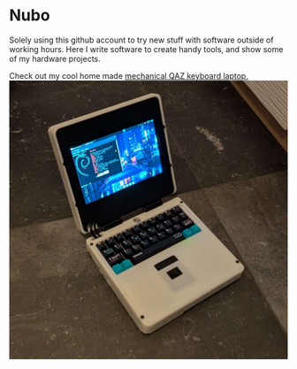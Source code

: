 # Nubo

Solely using this github account to try new stuff with software outside of working hours.
Here I write software to create handy tools, and show some of my hardware projects.

Check out my cool home made [mechanical QAZ keyboard laptop. ![opened_view](https://github.com/Nuboctane/qazTop/blob/main/images/opened_view.png "Opened view")](https://github.com/n-ubo/qazTop)
